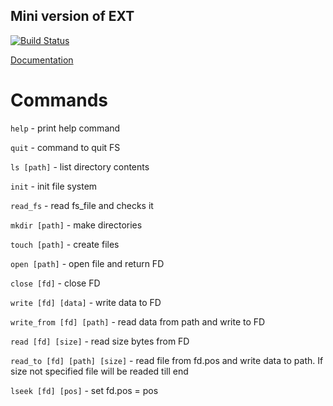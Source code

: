 ## Mini version of EXT
[![Build Status](https://travis-ci.com/yaishenka/ext.svg?branch=main)](https://travis-ci.com/yaishenka/ext)


[Documentation](https://yaishenka.github.io/ext/)

# Commands

`help` - print help command

`quit` - command to quit FS

`ls [path]` - list directory contents

`init` - init file system

`read_fs` - read fs_file and checks it

`mkdir [path]` - make directories

`touch [path]` - create files

`open [path]` - open file and return FD

`close [fd]` - close FD

`write [fd] [data]` - write data to FD

`write_from [fd] [path]` - read data from path and write to FD

`read [fd] [size]` - read size bytes from FD

`read_to [fd] [path] [size]` - read file from fd.pos and write data to path. If size not specified file will be readed till end

`lseek [fd] [pos]` - set fd.pos = pos
